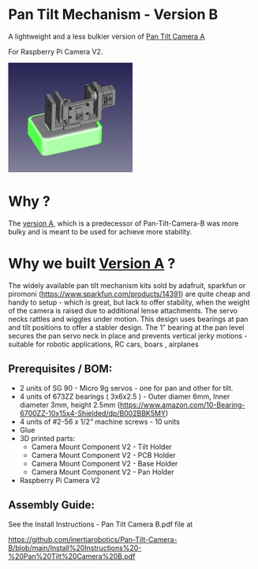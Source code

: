 # Pan Tilt Mechanism - Version B
A lightweight and a less bulkier version of [Pan Tilt Camera A](https://github.com/inertiarobotics/Pan-Tilt-Camera-A)

For Raspberry Pi Camera V2.

<img src="https://github.com/inertiarobotics/Pan-Tilt-Camera-B/blob/main/Camera%20Mount%20Component%20V2.png?raw=true" width="50%" height="50%">

# Why ? 
The [version A](https://github.com/inertiarobotics/Pan-Tilt-Camera-A), which is a predecessor of Pan-Tilt-Camera-B was more bulky and is meant to be used for achieve more stability.

# Why we built [Version A](https://github.com/inertiarobotics/Pan-Tilt-Camera-A) ?
The widely available pan tilt mechanism kits sold by adafruit, sparkfun or piromoni (https://www.sparkfun.com/products/14391) are quite cheap and handy to setup - which is great, but lack to offer stability, when the weight of the camera is raised due to additional lense attachments. The servo necks rattles and wiggles under motion. This design uses bearings at pan and tilt positions to offer a stabler design. The 1" bearing at the pan level secures the pan servo neck in place and prevents vertical jerky motions - suitable for robotic applications, RC cars, boars , airplanes

## Prerequisites / BOM:
- 2 units of SG 90 - Micro 9g servos - one for pan and other for tilt.
- 4 units of 673ZZ bearings ( 3x6x2.5 )  - Outer diamer 6mm, Inner diameter 3mm, height 2.5mm 
(https://www.amazon.com/10-Bearing-6700ZZ-10x15x4-Shielded/dp/B002BBK5MY)
- 4 units of  #2-56 x 1/2“ machine screws - 10 units
- Glue
- 3D printed parts:
  - Camera Mount Component V2 - Tilt Holder
  - Camera Mount Component V2 - PCB Holder
  - Camera Mount Component V2 - Base Holder
  - Camera Mount Component V2 - Pan Holder
- Raspberry Pi Camera V2

## Assembly Guide:

See the Install Instructions - Pan Tilt Camera B.pdf file at 

https://github.com/inertiarobotics/Pan-Tilt-Camera-B/blob/main/Install%20Instructions%20-%20Pan%20Tilt%20Camera%20B.pdf
